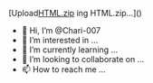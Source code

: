 [Upload[HTML.zip](https://github.com/Chari-007/Chari-007/files/6409061/HTML.zip)
ing HTML.zip…]()
- 👋 Hi, I’m @Chari-007
- 👀 I’m interested in ...
- 🌱 I’m currently learning ...
- 💞️ I’m looking to collaborate on ...
- 📫 How to reach me ...

<!---
Chari-007/Chari-007 is a ✨ special ✨ repository because its `README.md` (this file) appears on your GitHub profile.
You can click the Preview link to take a look at your changes.
--->
